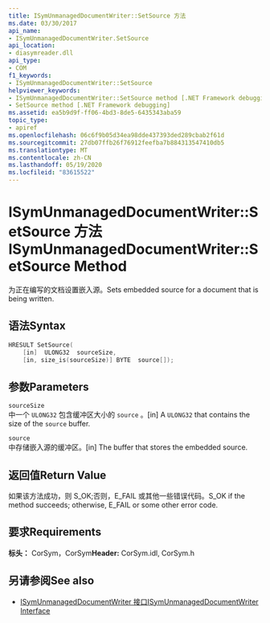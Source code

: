 ```yaml
---
title: ISymUnmanagedDocumentWriter::SetSource 方法
ms.date: 03/30/2017
api_name:
- ISymUnmanagedDocumentWriter.SetSource
api_location:
- diasymreader.dll
api_type:
- COM
f1_keywords:
- ISymUnmanagedDocumentWriter::SetSource
helpviewer_keywords:
- ISymUnmanagedDocumentWriter::SetSource method [.NET Framework debugging]
- SetSource method [.NET Framework debugging]
ms.assetid: ea5b9d9f-ff06-4bd3-8de5-6435343aba59
topic_type:
- apiref
ms.openlocfilehash: 06c6f9b05d34ea98dde437393ded289cbab2f61d
ms.sourcegitcommit: 27db07ffb26f76912feefba7b884313547410db5
ms.translationtype: MT
ms.contentlocale: zh-CN
ms.lasthandoff: 05/19/2020
ms.locfileid: "83615522"
---
```

# <a name="isymunmanageddocumentwritersetsource-method"></a><span data-ttu-id="fa7da-102">ISymUnmanagedDocumentWriter::SetSource 方法</span><span class="sxs-lookup"><span data-stu-id="fa7da-102">ISymUnmanagedDocumentWriter::SetSource Method</span></span>
<span data-ttu-id="fa7da-103">为正在编写的文档设置嵌入源。</span><span class="sxs-lookup"><span data-stu-id="fa7da-103">Sets embedded source for a document that is being written.</span></span>  
  
## <a name="syntax"></a><span data-ttu-id="fa7da-104">语法</span><span class="sxs-lookup"><span data-stu-id="fa7da-104">Syntax</span></span>  
  
```cpp  
HRESULT SetSource(  
    [in]  ULONG32  sourceSize,  
    [in, size_is(sourceSize)] BYTE  source[]);  
```  
  
## <a name="parameters"></a><span data-ttu-id="fa7da-105">参数</span><span class="sxs-lookup"><span data-stu-id="fa7da-105">Parameters</span></span>  
 `sourceSize`  
 <span data-ttu-id="fa7da-106">中一个 `ULONG32` 包含缓冲区大小的 `source` 。</span><span class="sxs-lookup"><span data-stu-id="fa7da-106">[in] A `ULONG32` that contains the size of the `source` buffer.</span></span>  
  
 `source`  
 <span data-ttu-id="fa7da-107">中存储嵌入源的缓冲区。</span><span class="sxs-lookup"><span data-stu-id="fa7da-107">[in] The buffer that stores the embedded source.</span></span>  
  
## <a name="return-value"></a><span data-ttu-id="fa7da-108">返回值</span><span class="sxs-lookup"><span data-stu-id="fa7da-108">Return Value</span></span>  
 <span data-ttu-id="fa7da-109">如果该方法成功，则 S_OK;否则，E_FAIL 或其他一些错误代码。</span><span class="sxs-lookup"><span data-stu-id="fa7da-109">S_OK if the method succeeds; otherwise, E_FAIL or some other error code.</span></span>  
  
## <a name="requirements"></a><span data-ttu-id="fa7da-110">要求</span><span class="sxs-lookup"><span data-stu-id="fa7da-110">Requirements</span></span>  
 <span data-ttu-id="fa7da-111">**标头：** CorSym，CorSym</span><span class="sxs-lookup"><span data-stu-id="fa7da-111">**Header:** CorSym.idl, CorSym.h</span></span>  
  
## <a name="see-also"></a><span data-ttu-id="fa7da-112">另请参阅</span><span class="sxs-lookup"><span data-stu-id="fa7da-112">See also</span></span>

- [<span data-ttu-id="fa7da-113">ISymUnmanagedDocumentWriter 接口</span><span class="sxs-lookup"><span data-stu-id="fa7da-113">ISymUnmanagedDocumentWriter Interface</span></span>](isymunmanageddocumentwriter-interface.md)

